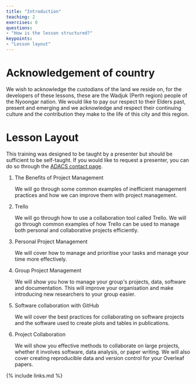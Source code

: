```yaml
---
title: "Introduction"
teaching: 2
exercises: 0
questions:
- "How is the lesson structured?"
keypoints:
- "Lesson layout"
---
```

# Acknowledgement of country
We wish to acknowledge the custodians of the land we reside on, for the developers of these lessons, these are the Wadjuk (Perth region) people of the Nyoongar nation.
We would like to pay our respect to their Elders past, present and emerging and we acknowledge and respect their continuing culture and the contribution they make to the life of this city and this region.

# Lesson Layout
This training was designed to be taught by a presenter but should be sufficient to be self-taught. If you would like to request a presenter, you can do so through the [ADACS contact page](https://adacs.org.au/#contact).

1. The Benefits of Project Management

    We will go through some common examples of inefficient management practices and how we can improve them with project management.

2. Trello

    We will go through how to use a collaboration tool called Trello. We will go through common examples of how Trello can be used to manage both personal and collaborative projects efficiently.

3. Personal Project Management

    We will cover how to manage and prioritise your tasks and manage your time more effectively.

4. Group Project Management

    We will show you how to manage your group's projects, data, software and documentation. This will improve your organisation and make introducing new researchers to your group easier.

5. Software collaboration with GitHub

    We will cover the best practices for collaborating on software projects and the software used to create plots and tables in publications.

6. Project Collaboration

    We will show you effective methods to collaborate on large projects, whether it involves software, data analysis, or paper writing. We will also cover creating reproducible data and version control for your Overleaf papers.

{% include links.md %}

